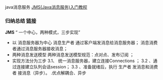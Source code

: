 java消息服务 [JMS(Java消息服务)入门教程](http://www.cnblogs.com/chenpi/p/5559349.html)

### 归纳总结 [链接](https://www.jianshu.com/p/942925f36490)

**JMS** “ 一个中心，两种模式，三步实现”

- 以 消息服务器为中心 消息生产者 通过客户端发消息给消息服务器； 消息消费者通过消息服务器接收消息；
- 两种消息发送模型 两种消息发送模型规范：点对点、发布订阅 ；
- 实现方法分为三步
  3.1、 统一消息服务器，建立连接Connections ；
  3.2 、通过连接建立队列会话session；
  3.3 、准备就绪后，执行 生产者 发消息和消费者 接消息（异步）。
  .优点解耦合、异步

